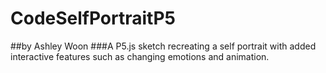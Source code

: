 # CodeSelfPortraitP5
##by Ashley Woon
###A P5.js sketch recreating a self portrait with added interactive features such as changing emotions and animation.